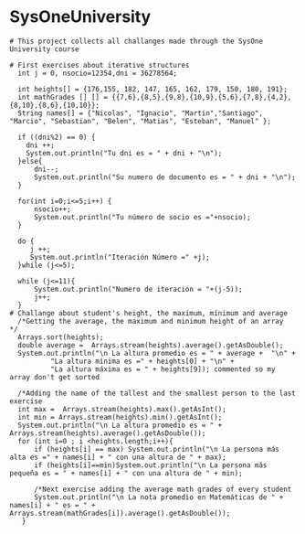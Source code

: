 # SysOneUniversity

    # This project collects all challanges made through the SysOne University course

    # First exercises about iterative structures
      int j = 0, nsocio=12354,dni = 36278564;

      int heights[] = {176,155, 182, 147, 165, 162, 179, 150, 180, 191};
      int mathGrades [] [] = {{7,6},{8,5},{9,8},{10,9},{5,6},{7,8},{4,2},{8,10},{8,6},{10,10}};
      String names[] = {"Nicolas", "Ignacio", "Martin","Santiago", "Marcio", "Sebastian", "Belen", "Matias", "Esteban", "Manuel" };

      if ((dni%2) == 0) {
        dni ++;
        System.out.println("Tu dni es = " + dni + "\n");
      }else{
          dni--;
          System.out.println("Su numero de documento es = " + dni + "\n");
      }

      for(int i=0;i<=5;i++) {
          nsocio++;
          System.out.println("Tu número de socio es ="+nsocio);
      }

      do {
         j ++;
         System.out.println("Iteración Número =" +j);
      }while (j<=5);

      while (j<=11){
          System.out.println("Numero de iteración = "+(j-5));
          j++;
      }
    # Challange about student's height, the maximum, mínimum and average   
      /*Getting the average, the maximum and minimum height of an array  */
      Arrays.sort(heights);
      double average =  Arrays.stream(heights).average().getAsDouble();
      System.out.println("\n La altura promedio es = " + average +  "\n" +
              "La altura mínima es =" + heights[0] + "\n" +
              "La altura máxima es = " + heights[9]); commented so my array don't get sorted

      /*Adding the name of the tallest and the smallest person to the last exercise
      int max =  Arrays.stream(heights).max().getAsInt();
      int min = Arrays.stream(heights).min().getAsInt();
      System.out.println("\n La altura promedio es = " +  Arrays.stream(heights).average().getAsDouble());
      for (int i=0 ; i <heights.length;i++){
          if (heights[i] == max) System.out.println("\n La persona más alta es =" + names[i] + " con una altura de " + max);
          if (heights[i]==min)System.out.println("\n La persona más pequeña es = " + names[i] + " con una altura de " + min);
          
          /*Next exercise adding the average math grades of every student
          System.out.println("\n La nota promedio en Matemáticas de " + names[i] + " es = " + Arrays.stream(mathGrades[i]).average().getAsDouble());
       }
